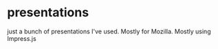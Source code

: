 presentations
=============

just a bunch of presentations I've used. Mostly for Mozilla. Mostly using Impress.js
